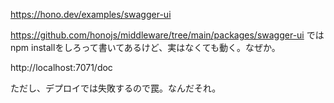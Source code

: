 https://hono.dev/examples/swagger-ui


https://github.com/honojs/middleware/tree/main/packages/swagger-ui
ではnpm installをしろって書いてあるけど、実はなくても動く。なぜか。

http://localhost:7071/doc

ただし、デプロイでは失敗するので罠。なんだそれ。

